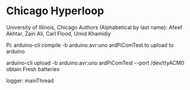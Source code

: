 Chicago Hyperloop
=================
University of Illinois, Chicago
Authors (Alphabetical by last name): Afeef Akhtar, Zain Ali, Carl Flood, Umid Khamidiy

Pi:
arduino-cli compile -b arduino:avr:uno ardPiComTest
to upload to arduino

arduino-cli upload -b arduino:avr:uno ardPiComTest --port /dev/ttyACM0
obtain Fresh batteries

logger:
mainThread

